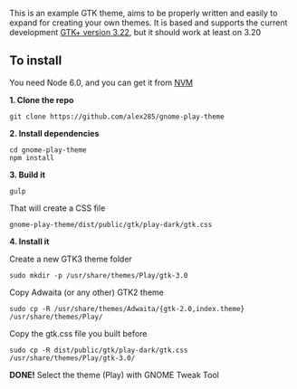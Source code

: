 This is  an example GTK theme, aims to be properly written and easily to expand for creating your own themes. It is based and supports the current development [GTK+ version 3.22](https://git.gnome.org/browse/gtk+/tree/gtk/theme/Adwaita), but it should work at least on 3.20

## To install

You need Node 6.0, and you can get it from [NVM](https://github.com/creationix/nvm)

**1. Clone the repo**
```
git clone https://github.com/alex285/gnome-play-theme
```

**2. Install dependencies**

```
cd gnome-play-theme
npm install
```

**3. Build it**
```
gulp
```

That will create a CSS file
```
gnome-play-theme/dist/public/gtk/play-dark/gtk.css
```

**4. Install it**

Create a new GTK3 theme folder

```
sudo mkdir -p /usr/share/themes/Play/gtk-3.0
```

Copy Adwaita (or any other) GTK2 theme

```
sudo cp -R /usr/share/themes/Adwaita/{gtk-2.0,index.theme} /usr/share/themes/Play/

```

Copy the gtk.css file you built before

```
sudo cp -R dist/public/gtk/play-dark/gtk.css /usr/share/themes/Play/gtk-3.0/
```

**DONE!**
Select the theme (Play) with GNOME Tweak Tool

